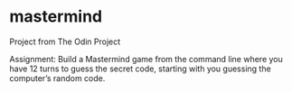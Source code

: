 # mastermind

Project from The Odin Project

Assignment: Build a Mastermind game from the command line where you have 12 turns to guess the secret code, starting with you guessing the computer’s random code.
